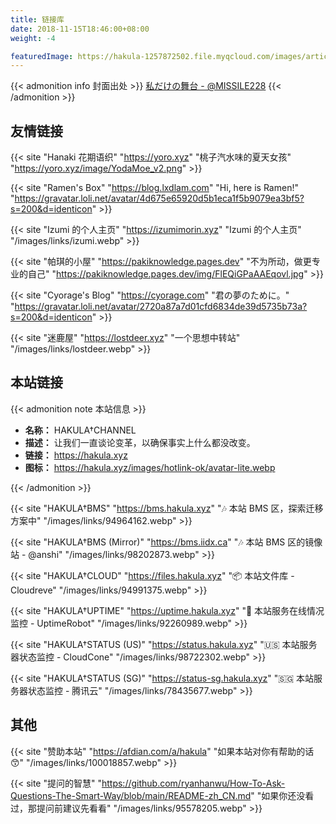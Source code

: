 ```yaml
---
title: 链接库
date: 2018-11-15T18:46:00+08:00
weight: -4

featuredImage: https://hakula-1257872502.file.myqcloud.com/images/article-covers/95120332.webp
---
```


{{< admonition info 封面出处 >}}
[私だけの舞台 - @MISSILE228](https://www.pixiv.net/artworks/95120332)
{{< /admonition >}}

<!-- markdownlint-disable MD034 -->

## 友情链接

{{< site "Hanaki 花期语织" "https://yoro.xyz" "桃子汽水味的夏天女孩" "https://yoro.xyz/image/YodaMoe_v2.png" >}}

{{< site "Ramen's Box" "https://blog.lxdlam.com" "Hi, here is Ramen!" "https://gravatar.loli.net/avatar/4d675e65920d5b1eca1f5b9079ea3bf5?s=200&d=identicon" >}}

{{< site "Izumi 的个人主页" "https://izumimorin.xyz" "Izumi 的个人主页" "/images/links/izumi.webp" >}}

{{< site "帕琪的小屋" "https://pakiknowledge.pages.dev" "不为所动，做更专业的自己" "https://pakiknowledge.pages.dev/img/FlEQiGPaAAEqovl.jpg" >}}

{{< site "Cyorage's Blog" "https://cyorage.com" "君の夢のために。" "https://gravatar.loli.net/avatar/2720a87a7d01cfd6834de39d5735b73a?s=200&d=identicon" >}}

{{< site "迷鹿屋" "https://lostdeer.xyz" "一个思想中转站" "/images/links/lostdeer.webp" >}}

## 本站链接

{{< admonition note 本站信息 >}}

- **名称：** HAKULA†CHANNEL
- **描述：** 让我们一直谈论变革，以确保事实上什么都没改变。
- **链接：** <https://hakula.xyz>
- **图标：** <https://hakula.xyz/images/hotlink-ok/avatar-lite.webp>

{{< /admonition >}}

{{< site "HAKULA†BMS" "https://bms.hakula.xyz" "🎶 本站 BMS 区，探索迁移方案中" "/images/links/94964162.webp" >}}

{{< site "HAKULA†BMS (Mirror)" "https://bms.iidx.ca" "🎶 本站 BMS 区的镜像站 - @anshi" "/images/links/98202873.webp" >}}

{{< site "HAKULA†CLOUD" "https://files.hakula.xyz" "📦 本站文件库 - Cloudreve" "/images/links/94991375.webp" >}}

{{< site "HAKULA†UPTIME" "https://uptime.hakula.xyz" "👀 本站服务在线情况监控 - UptimeRobot" "/images/links/92260989.webp" >}}

{{< site "HAKULA†STATUS (US)" "https://status.hakula.xyz" "🇺🇸 本站服务器状态监控 - CloudCone" "/images/links/98722302.webp" >}}

{{< site "HAKULA†STATUS (SG)" "https://status-sg.hakula.xyz" "🇸🇬 本站服务器状态监控 - 腾讯云" "/images/links/78435677.webp" >}}

## 其他

{{< site "赞助本站" "https://afdian.com/a/hakula" "如果本站对你有帮助的话 😙" "/images/links/100018857.webp" >}}

{{< site "提问的智慧" "https://github.com/ryanhanwu/How-To-Ask-Questions-The-Smart-Way/blob/main/README-zh_CN.md" "如果你还没看过，那提问前建议先看看" "/images/links/95578205.webp" >}}

